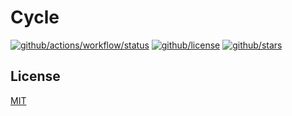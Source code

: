 # Cycle

[![github/actions/workflow/status](https://img.shields.io/github/actions/workflow/status/brtmvdl/percent/github-release.yml?color=blue&label=artifacts)](https://img.shields.io/github/actions/workflow/status/brtmvdl/percent/github-release.yml?color=blue&label=artifacts) [![github/license](https://img.shields.io/github/license/brtmvdl/percent)](https://img.shields.io/github/license/brtmvdl/percent) [![github/stars](https://img.shields.io/github/stars/brtmvdl/percent?style=social)](https://img.shields.io/github/stars/brtmvdl/antify?style=social)

## License

[MIT](./LICENSE)
